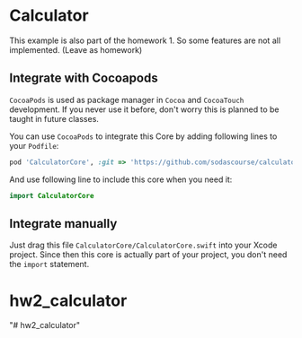 # Calculator

This example is also part of the homework 1. So some features are not all implemented. (Leave as homework)

## Integrate with Cocoapods

`CocoaPods` is used as package manager in `Cocoa` and `CocoaTouch` development. If you never use it before, don't worry
this is planned to be taught in future classes.

You can use `CocoaPods` to integrate this Core by adding following lines to your `Podfile`:
```ruby
pod 'CalculatorCore', :git => 'https://github.com/sodascourse/calculator.git', :branch => 'master'
```

And use following line to include this core when you need it:
```swift
import CalculatorCore
```

## Integrate manually

Just drag this file `CalculatorCore/CalculatorCore.swift` into your Xcode project. Since then this core is actually
part of your project, you don't need the `import` statement.
# hw2_calculator
"# hw2_calculator" 
